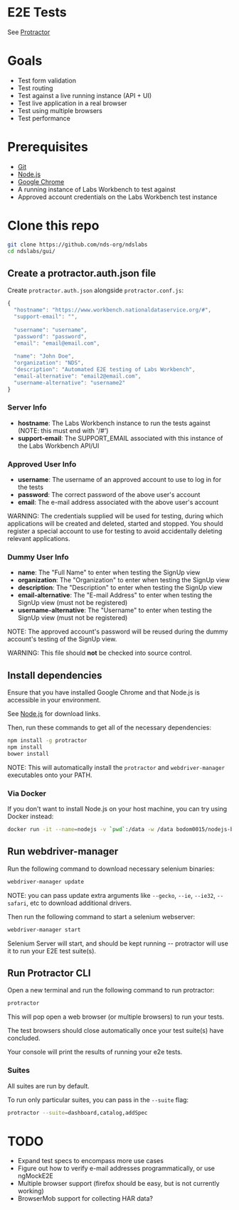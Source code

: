 # E2E Tests

See [Protractor](https://github.com/angular/protractor)

# Goals
* Test form validation
* Test routing
* Test against a live running instance (API + UI)
* Test live application in a real browser
* Test using multiple browsers
* Test performance

# Prerequisites
* [Git](https://git-scm.com/)
* [Node.js](https://nodejs.org/en/)
* [Google Chrome](https://www.google.com/chrome/browser/desktop/)
* A running instance of Labs Workbench to test against
* Approved account credentials on the Labs Workbench test instance

# Clone this repo
```bash
git clone https://github.com/nds-org/ndslabs
cd ndslabs/gui/
```

## Create a protractor.auth.json file
Create `protractor.auth.json` alongside `protractor.conf.js`:
```javascript
{
  "hostname": "https://www.workbench.nationaldataservice.org/#",
  "support-email": "",
  
  "username": "username",
  "password": "password",
  "email": "email@email.com",
  
  "name": "John Doe",
  "organization": "NDS",
  "description": "Automated E2E testing of Labs Workbench",
  "email-alternative": "email2@email.com",
  "username-alternative": "username2"
}
```

### Server Info
* **hostname**: The Labs Workbench instance to run the tests against (NOTE: this must end with '/#')
* **support-email**: The SUPPORT_EMAIL associated with this instance of the Labs Workbench API/UI

### Approved User Info
* **username**: The username of an approved account to use to log in for the tests
* **password**: The correct password of the above user's account
* **email**: The e-mail address associated with the above user's account

WARNING: The credentials supplied will be used for testing, during which applications will be created and deleted, started and stopped. You should register a special account to use for testing to avoid accidentally deleting relevant applications.

### Dummy User Info
* **name**: The "Full Name" to enter when testing the SignUp view
* **organization**: The "Organization" to enter when testing the SignUp view
* **description**: The "Description" to enter when testing the SignUp view
* **email-alternative**: The "E-mail Address" to enter when testing the SignUp view (must not be registered)
* **username-alternative**: The "Username" to enter when testing the SignUp view (must not be registered)

NOTE: The approved account's password will be reused during the dummy account's testing of the SignUp view.

WARNING: This file should **not** be checked into source control.


## Install dependencies
Ensure that you have installed Google Chrome and that Node.js is accessible in your environment.

See [Node.js](https://nodejs.org/en/download/) for download links.

Then, run these commands to get all of the necessary dependencies:
```bash
npm install -g protractor
npm install
bower install
```

NOTE: This will automatically install the `protractor` and `webdriver-manager` executables onto your PATH.

### Via Docker
If you don't want to install Node.js on your host machine, you can try using Docker instead:
```bash
docker run -it --name=nodejs -v `pwd`:/data -w /data bodom0015/nodejs-bower-grunt bash
```

## Run webdriver-manager
Run the following command to download necessary selenium binaries:
```bash
webdriver-manager update
```

NOTE: you can pass update extra arguments like `--gecko`, `--ie`, `--ie32`, `--safari`, etc to download additional drivers.

Then run the following command to start a selenium webserver:
```bash
webdriver-manager start
```

Selenium Server will start, and should be kept running -- protractor will use it to run your E2E test suite(s).

## Run Protractor CLI
Open a new terminal and run the following command to run protractor:
```bash
protractor
```

This will pop open a web browser (or multiple browsers) to run your tests.

The test browsers should close automatically once your test suite(s) have concluded.

Your console will print the results of running your e2e tests.

### Suites
All suites are run by default.

To run only particular suites, you can pass in the `--suite` flag:
```bash
protractor --suite=dashboard,catalog,addSpec
```

# TODO
* Expand test specs to encompass more use cases
* Figure out how to verify e-mail addresses programmatically, or use ngMockE2E
* Multiple browser support (firefox should be easy, but is not currently working)
* BrowserMob support for collecting HAR data?

